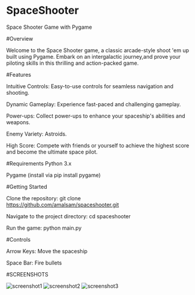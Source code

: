 # SpaceShooter
Space Shooter Game with Pygame

#Overview

Welcome to the Space Shooter game, a classic arcade-style shoot 'em up built using Pygame. Embark on an intergalactic journey,and prove your piloting skills in this thrilling and action-packed game.

#Features

Intuitive Controls: Easy-to-use controls for seamless navigation and shooting.

Dynamic Gameplay: Experience fast-paced and challenging gameplay.

Power-ups: Collect power-ups to enhance your spaceship's abilities and weapons.

Enemy Variety: Astroids.

High Score: Compete with friends or yourself to achieve the highest score and become the ultimate space pilot.


#Requirements
Python 3.x

Pygame (install via pip install pygame)

#Getting Started

Clone the repository: git clone https://github.com/amalsam/spaceshooter.git

Navigate to the project directory: cd spaceshooter

Run the game: python main.py

#Controls

Arrow Keys: Move the spaceship

Space Bar: Fire bullets


#SCREENSHOTS

![screenshot1](https://github.com/amalsam/SpaceShooter/assets/47856775/5f032f97-a705-4f10-b91d-54639d9db446)
![screenshot2](https://github.com/amalsam/SpaceShooter/assets/47856775/2a445ba2-864f-4384-a84e-314faa67b58e)
![screenshot3](https://github.com/amalsam/SpaceShooter/assets/47856775/276c604a-7861-4b36-8d60-b65614013060)


